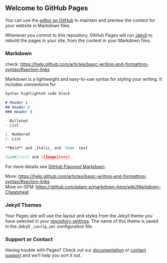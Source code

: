 ## Welcome to GitHub Pages

You can use the [editor on GitHub](https://github.com/sergiocollado/potpourri/edit/master/README.md) to maintain and preview the content for your website in Markdown files.

Whenever you commit to this repository, GitHub Pages will run [Jekyll](https://jekyllrb.com/) to rebuild the pages in your site, from the content in your Markdown files.

### Markdown

check: https://help.github.com/articles/basic-writing-and-formatting-syntax/#section-links

Markdown is a lightweight and easy-to-use syntax for styling your writing. It includes conventions for

```markdown
Syntax highlighted code block

# Header 1
## Header 2
### Header 3

- Bulleted
- List

1. Numbered
2. List

**Bold** and _Italic_ and `Code` text

[Link](url) and ![Image](src)
```

For more details see [GitHub Flavored Markdown](https://guides.github.com/features/mastering-markdown/).

More: https://help.github.com/articles/basic-writing-and-formatting-syntax/#section-links </br>
More on GFM: https://github.com/adam-p/markdown-here/wiki/Markdown-Cheatsheet </br>


### Jekyll Themes

Your Pages site will use the layout and styles from the Jekyll theme you have selected in your [repository settings](https://github.com/sergiocollado/potpourri/settings). The name of this theme is saved in the Jekyll `_config.yml` configuration file.

### Support or Contact

Having trouble with Pages? Check out our [documentation](https://help.github.com/categories/github-pages-basics/) or [contact support](https://github.com/contact) and we’ll help you sort it out.
